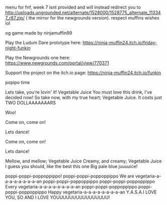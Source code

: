 menu for fnf, week 7 isnt provided and will instead redirect you to http://uploads.ungrounded.net/alternate/1528000/1528775_alternate_113347_r87.zip/ (
the mirror for the newgrounds version). respect muffins wishes lol


og game made by ninjamuffin99

Play the Ludum Dare prototype here: https://ninja-muffin24.itch.io/friday-night-funkin 

Play the Newgrounds one here: https://www.newgrounds.com/portal/view/770371 

Support the project on the itch.io page: https://ninja-muffin24.itch.io/funkin





















































popipo time


Lets take, you're lovin' it! Vegetable Juice
You must love this drink, I've decided now!
So take now, with my true heart; Vegetable Juice.
It costs just TWO DOLLAAAAAAARS

Woo!

Come on, come on!

Lets dance!

Come on, come on!

Lets dance!

Mellow, and mellow; Vegetable Juice
Creamy, and creamy; Vegetable Juice
I guess you should, like the best this one
Big pale blue juuuuice!

poppi-poppi-poppoppippo!
poppi-poppi-poppoppippo
We are vegetaria-a-a-a-a-a-a-a-a-an
poppi-poppi-poppoppippo
poppi-poppi-poppoppippo
Every vegetaria-a-a-a-a-a-a-a-a-an
poppi-poppi-poppoppippo
poppi-poppi-poppoppippo
Happy vegetaria-a-a-a-a-a-a-a-a-an
Y.A.S.A.I LOVE YOU, SO AND I LOVE YOUUUUUUUUUUUUUUUU!
